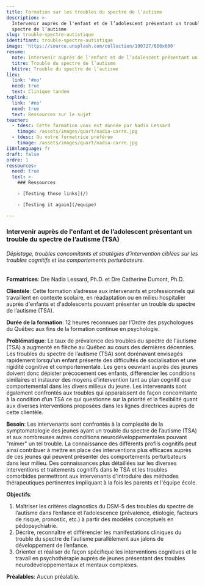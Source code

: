 ```yaml
---
title: Formation sur les troubles du spectre de l’autisme
description: >-
  Intervenir auprès de l'enfant et de l’adolescent présentant un trouble du
  spectre de l’autisme
slug: trouble-spectre-autistique
identifiant: trouble-spectre-autistique
image: 'https://source.unsplash.com/collection/190727/600x600'
resume:
  note: Intervenir auprès de l'enfant et de l’adolescent présentant un TSA
  titre: Trouble du spectre de l’autisme
  btitre: Trouble du spectre de l’autisme
lieu:
  link: '#no'
  need: true
  text: Clinique tandem
toplink:
  link: '#no'
  need: true
  text: Ressources sur le sujet
teacher:
  - tdesc: Cette formation vous est donnée par Nadia Lessard
    timage: /assets/images/quart/nadia-carre.jpg
  - tdesc: Ou votre formatrice préférée
    timage: /assets/images/quart/nadia-carre.jpg
i18nlanguage: fr
draft: false
ordre: 1
ressources:
  need: true
  text: >-
    ### Ressources

    - [Testing those links](/)

    - [Testing it again](/equipe)

---
```


### Intervenir auprès de l'enfant et de l’adolescent présentant un trouble du spectre de l’autisme (TSA)

###### Dépistage, troubles concomitants et stratégies d’intervention ciblées sur les troubles cognitifs et les comportements perturbateurs.

**Formatrices**: Dre Nadia Lessard, Ph.D. et Dre Catherine Dumont, Ph.D.

**Clientèle**: Cette formation s’adresse aux intervenants et professionnels qui travaillent en contexte scolaire, en réadaptation ou en milieu hospitalier auprès d'enfants et d'adolescents pouvant présenter un trouble du spectre de l’autisme (TSA). 

**Durée de la formation**: 12 heures reconnues par l’Ordre des psychologues du Québec aux fins de la formation continue en psychologie.


**Problématique**: Le taux de prévalence des troubles du spectre de l'autisme (TSA) a augmenté en flèche au Québec au cours des dernières décennies. Les troubles du spectre de l’autisme (TSA) sont dorénavant envisagés rapidement lorsqu'un enfant présente des difficultés de socialisation et une rigidité cognitive et comportementale. Les gens oeuvrant auprès des jeunes doivent donc dépister précocement ces enfants, différencier les conditions similaires et instaurer des moyens d'intervention tant au plan cognitif que comportemental dans les divers milieux du jeune. Les intervenants sont également confrontés aux troubles qui apparaissent de façon concomitante à la condition d’un TSA ce qui questionne sur la priorité et la flexibilité quant aux diverses interventions proposées dans les lignes directrices auprès de cette clientèle. 

**Besoin**: Les intervenants sont confrontés à la complexité de la symptomatologie des jeunes ayant un trouble du spectre de l’autisme (TSA) et aux nombreuses autres conditions neurodéveloppementales pouvant "mimer" un tel trouble. La connaissance des différents profils cognitifs peut ainsi contribuer à mettre en place des interventions plus efficaces auprès de ces jeunes qui peuvent présenter des comportements perturbateurs dans leur milieu. Des connaissances plus détaillées sur les diverses interventions et traitements cognitifs dans le TSA et les troubles comorbides permettront aux intervenants d'introduire des méthodes thérapeutiques pertinentes impliquant à la fois les parents et l'équipe école. 

**Objectifs**:

1. Maîtriser les critères diagnostics du DSM-5 des troubles du spectre de l’autisme dans l’enfance et l’adolescence (prévalence, étiologie, facteurs de risque, pronostic, etc.) à partir des modèles conceptuels en pédopsychiatrie.	
2. Décrire, reconnaître et différencier les manifestations cliniques du trouble du spectre de l’autisme parallèlement aux jalons de développement de l’enfance.
3. Orienter et réaliser de façon spécifique les interventions cognitives et le travail en psychothérapie auprès de jeunes présentant des troubles neurodéveloppementaux et mentaux complexes.

**Préalables**: Aucun préalable.

